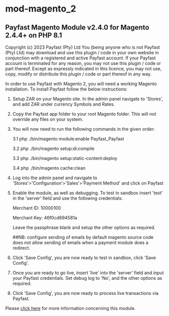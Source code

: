 # mod-magento_2

Payfast Magento Module v2.4.0 for Magento 2.4.4+ on PHP 8.1
-----------------------------------------------------------------------------
Copyright (c) 2023 Payfast (Pty) Ltd
You (being anyone who is not Payfast (Pty) Ltd) may download and use this plugin / code in your own website in
conjunction with a registered and active Payfast account. If your Payfast account is terminated for any reason, you may
not use this plugin / code or part thereof.
Except as expressly indicated in this licence, you may not use, copy, modify or distribute this plugin / code or part
thereof in any way.

In order to use Payfast with Magento 2, you will need a working Magento installation. To install Payfast follow the
below instructions:

1. Setup ZAR on your Magento site.
   In the admin panel navigate to 'Stores', and add ZAR under currency Symbols and Rates.
2. Copy the Payfast app folder to your root Magento folder.
   This will not override any files on your system.
3. You will now need to run the following commands in the given order:

   3.1 php ./bin/magento module:enable Payfast_Payfast

   3.2 php ./bin/magento setup:di:compile

   3.3 php ./bin/magento setup:static-content:deploy

   3.4 php ./bin/magento cache:clean

4. Log into the admin panel and navigate to 'Stores'>'Configuration'>'Sales'>'Payment Method' and click on Payfast
5. Enable the module, as well as debugging. To test in sandbox insert 'test' in the 'server' field and use the following
   credentials:

   Merchant ID: 10000100

   Merchant Key: 46f0cd694581a

   Leave the passphrase blank and setup the other options as required.

   ##NB: configure sending of emails by default magento source code does not allow sending of emails when a payment
   module does a redirect.

6. Click 'Save Config', you are now ready to test in sandbox, click 'Save Config'.

7. Once you are ready to go live, insert 'live' into the 'server' field and input your Payfast credentials. Set debug
   log to 'No', and the other options as required.
8. Click 'Save Config', you are now ready to process live transactions via Payfast.

Please [click here](https://payfast.io/integration/shopping-carts/magento/) for more information concerning this module.
